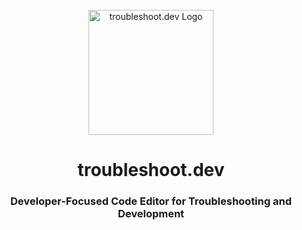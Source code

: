 <div id="troubleshoot-dev-logo" align="center">
    <br />
    <img src="https://avatars.githubusercontent.com/u/91797844?v=4" alt="troubleshoot.dev Logo" width="200"/>
    <h1>troubleshoot.dev</h1>
    <h3>Developer-Focused Code Editor for Troubleshooting and Development</h3>
</div>

